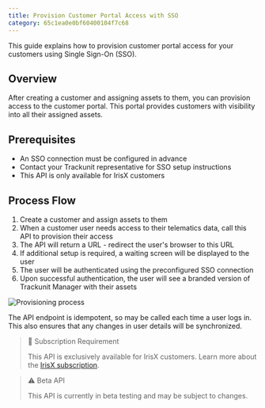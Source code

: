 ```yaml
---
title: Provision Customer Portal Access with SSO
category: 65c1ea0e0bf60400104f7c68
---
```


This guide explains how to provision customer portal access for your customers using Single Sign-On (SSO).

## Overview

After creating a customer and assigning assets to them, you can provision access to the customer portal. This portal provides customers with visibility into all their assigned assets.

## Prerequisites

- An SSO connection must be configured in advance
- Contact your Trackunit representative for SSO setup instructions
- This API is only available for IrisX customers

## Process Flow

1. Create a customer and assign assets to them
2. When a customer user needs access to their telematics data, call this API to provision their access
3. The API will return a URL - redirect the user's browser to this URL
4. If additional setup is required, a waiting screen will be displayed to the user
5. The user will be authenticated using the preconfigured SSO connection
6. Upon successful authentication, the user will see a branded version of Trackunit Manager with their assets

![Provisioning process](https://cdn.statically.io/gh/trackunit/developer-hub/master/api-docs/provisioncustomerportalaccess.drawio.png)

The API endpoint is idempotent, so may be called each time a user logs in. This also ensures that any changes in user details will be synchronized.

> 📘 Subscription Requirement
> 
> This API is exclusively available for IrisX customers. Learn more about the [IrisX subscription](https://developers.trackunit.com/docs/irisx-overview).

> ⚠️ Beta API
> 
> This API is currently in beta testing and may be subject to changes.